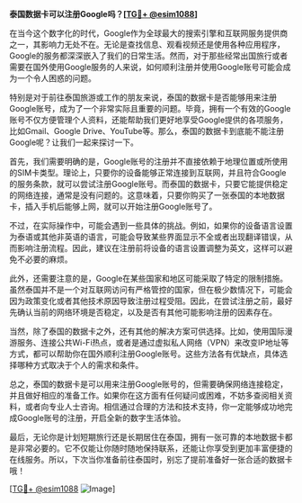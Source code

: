**泰国数据卡可以注册Google吗？[[TG💪+ @esim1088](https://t.me/s/esim1088)]**

在当今这个数字化的时代，Google作为全球最大的搜索引擎和互联网服务提供商之一，其影响力无处不在。无论是查找信息、观看视频还是使用各种应用程序，Google的服务都深深嵌入了我们的日常生活。然而，对于那些经常出国旅行或者需要在国外使用Google服务的人来说，如何顺利注册并使用Google账号可能会成为一个令人困惑的问题。

特别是对于前往泰国旅游或工作的朋友来说，泰国的数据卡是否能够用来注册Google账号，成为了一个非常实际且重要的问题。毕竟，拥有一个有效的Google账号不仅方便管理个人资料，还能帮助我们更好地享受Google提供的各项服务，比如Gmail、Google Drive、YouTube等。那么，泰国的数据卡到底能不能注册Google呢？让我们一起来探讨一下。

首先，我们需要明确的是，Google账号的注册并不直接依赖于地理位置或所使用的SIM卡类型。理论上，只要你的设备能够正常连接到互联网，并且符合Google的服务条款，就可以尝试注册Google账号。而泰国的数据卡，只要它能提供稳定的网络连接，通常是没有问题的。这意味着，只要你购买了一张泰国的本地数据卡，插入手机后能够上网，就可以开始注册Google账号了。

不过，在实际操作中，可能会遇到一些具体的挑战。例如，如果你的设备语言设置为泰语或其他非英语的语言，可能会导致某些界面显示不全或者出现翻译错误，从而影响注册流程。因此，建议在注册前将设备的语言设置调整为英文，这样可以避免不必要的麻烦。

此外，还需要注意的是，Google在某些国家和地区可能采取了特定的限制措施。虽然泰国并不是一个对互联网访问有严格管控的国家，但在极少数情况下，可能会因为政策变化或者其他技术原因导致注册过程受阻。因此，在尝试注册之前，最好先确认当前的网络环境是否稳定，以及是否有其他可能影响注册的因素存在。

当然，除了泰国的数据卡之外，还有其他的解决方案可供选择。比如，使用国际漫游服务、连接公共Wi-Fi热点，或者是通过虚拟私人网络（VPN）来改变IP地址等方式，都可以帮助你在国外顺利注册Google账号。这些方法各有优缺点，具体选择哪种方式取决于个人的需求和条件。

总之，泰国的数据卡是可以用来注册Google账号的，但需要确保网络连接稳定，并且做好相应的准备工作。如果你在这方面有任何疑问或困难，不妨多查阅相关资料，或者向专业人士咨询。相信通过合理的方法和技术支持，你一定能够成功地完成Google账号的注册，开启全新的数字生活体验。

最后，无论你是计划短期旅行还是长期居住在泰国，拥有一张可靠的本地数据卡都是非常必要的。它不仅能让你随时随地保持联系，还能让你享受到更加丰富便捷的在线服务。所以，下次当你准备前往泰国时，别忘了提前准备好一张合适的数据卡哦！

[[TG💪+ @esim1088](https://t.me/s/esim1088) ![Image](https://i.postimg.cc/4NQfJmqS/Snipaste-2025-05-13-00-14-12.png)]
